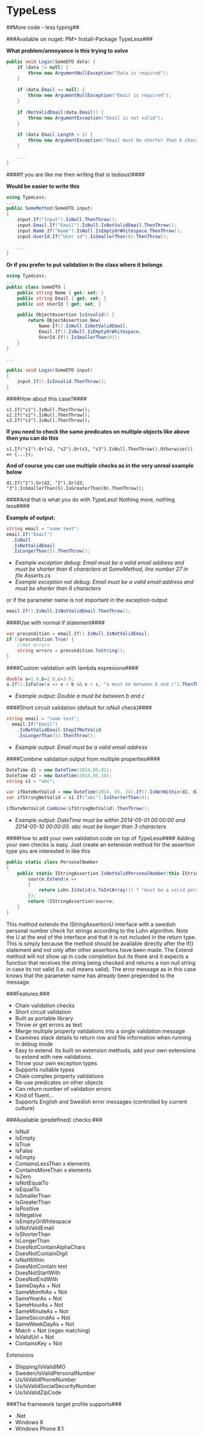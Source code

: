 TypeLess 
=========
##More code - less typing##

###Available on nuget: PM> Install-Package TypeLess###

**What problem/annoyance is this trying to solve**
``` c#
public void Login(SomeDTO data) {
    if (data != null) {
        throw new ArgumentNullException("Data is required");
    }
    
    if (data.Email == null) {
        throw new ArgumentNullException("Email is required");
    }
    
    if (NotValidEmail(data.Email)) {
        throw new ArgumentException("Email is not valid");
    }
    
    if (data.Email.Length > 5) {
        throw new ArgumentException("Email must be shorter than 6 characters")
    }
    
    ...
}
```

####If you are like me then writing that is tedious!####

**Would be easier to write this**
``` c#
using TypeLess;
...
public SomeMethod(SomeDTO input)
{
    input.If("Input").IsNull.ThenThrow();
    input.Email.If("Email").IsNull.IsNotValidEmail.ThenThrow();
    input.Name.If("Name").IsNull.IsEmptyOrWhitespace.ThenThrow();
    input.UserId.If("User id").IsSmallerThan(0).ThenThrow();
    
    ...
}
```

**Or if you prefer to put validation in the class where it belongs**
``` c#
using TypeLess;
...
public class SomeDTO {
    public string Name { get; set; }
    public string Email { get; set; }
    public int UserId { get; set; }

    public ObjectAssertion IsInvalid() {
        return ObjectAssertion.New(
            Name.If().IsNull.IsNotValidEmail,
            Email.If().IsNull.IsEmptyOrWhitespace,
            UserId.If().IsSmallerThan(0));
    }
}

...

public void Login(SomeDTO input)
{
    input.If().IsInvalid.ThenThrow();
}
```
####How about this case?####
```
s1.If("s1").IsNull.ThenThrow();
s2.If("s2").IsNull.ThenThrow();
s3.If("s3").IsNull.ThenThrow();
```
**If you need to check the same predicates on multiple objects like above then you can do this**
```
s1.If("s1").Or(s2, "s2").Or(s3, "s3").IsNull.ThenThrow().Otherwise(() => {...});
```
**And of course you can use multiple checks as in the very unreal example below**
```
d1.If("1").Or(d2, "2").Or(d3, "3").IsSmallerThan(5).IsGreaterThan(0).ThenThrow();
```

####And that is what you do with TypeLess! Nothing more, nothing less####

**Example of output:**
``` c#
string email = "some text";
email.If("Email")
  .IsNull
  .IsNotValidEmail
  .IsLongerThan(5).ThenThrow();
```

- *Example exception debug: Email must be a valid email address and must be shorter than 6 characters at SomeMethod, line number 27 in file Asserts.cs*
- *Example exception not debug: Email must be a valid email address and must be shorter than 6 characters*

or if the parameter name is not important in the exception output
``` c#
email.If().IsNull.IsNotValidEmail.ThenThrow();
```
####Use with normal if statement####
``` c#
var precondition = email.If().IsNull.IsNotValidEmail;
if (!precondition.True) {
    //Get errors
    string errors = precondition.ToString();
}
```
####Custom validation with lambda expresions####
``` c#
double a=1.0,b=2.0,c=3.0;
a.If().IsFalse(x => x > b && x < c, "a must be between b and c").ThenThrow();
```
- *Example output: Double a must be between b and c*

####Short circuit validation (default for isNull check)####
``` c#
string email = "some text";
  email.If("Email")
    .IsNotValidEmail.StopIfNotValid
    .IsLongerThan(5).ThenThrow();
```
- *Example output: Email must be a valid email address*

####Combine validation output from multiple properties####
``` c#
DateTime d1 = new DateTime(2014,05,01);
DateTime d2 = new DateTime(2014,05,10);
string s1 = "abc";

var ifDateNotValid = new DateTime(2014, 05, 24).If().IsNotWithin(d1, d2);
var ifStringNotValid = s1.If("abc").IsShorterThan(4);

ifDateNotValid.Combine(ifStringNotValid).ThenThrow();
```
- *Example output: DateTime must be within 2014-05-01 00:00:00 and 2014-05-10 00:00:00. abc must be longer than 3 characters*

####How to add your own validation code on top of TypeLess####
Adding your own checks is easy. Just create an extension method for the assertion type you are interested in like this
``` c#
public static class PersonalNumber
{
    public static IStringAssertion IsNotValidPersonalNumber(this IStringAssertionU source) {
        source.Extend(x =>
        {
            return Luhn.IsValid(x.ToIntArray()) ? "must be a valid personal number" : null;
        });
        return (IStringAssertion)source;
    }
}
```
This method extends the IStringAssertionU interface with a swedish personal number check for strings according to the
Luhn algorithm. Note the U at the end of the interface and that it is not included in the return type. This is simply because the method should be available directly after the If() statement and not only after other assertions have been made. The Extend method will not show up in code completion but its there and it expects a function that receives the string being checked and returns a non null string in case its not valid (I.e. null means valid). The error message as in this case knows that the parameter name has already been prepended to the message.


###Features:###
- Chain validation checks 
- Short circuit validation 
- Built as portable library
- Throw or get errors as text 
- Merge multiple property validations into a single validation message
- Examines stack details to return row and file information when running in debug mode
- Easy to extend. Its built on extension methods, add your own extensions to extend with new validations.
- Throw your own exception types
- Supports nullable types
- Chain complex property validations
- Re-use predicates on other objects
- Can return number of validation errors
- Kind of fluent...
- Supports English and Swedish error messages (controlled by current culture) 

###Available (predefined) checks:###
- IsNull
- IsEmpty
- IsTrue
- IsFalse
- IsEmpty
- ContainsLessThan x elements
- ContainsMoreThan x elements
- IsZero
- IsNotEqualTo
- IsEqualTo
- IsSmallerThan
- IsGreaterThan
- IsPositive
- IsNegative
- IsEmptyOrWhitespace
- IsNotValidEmail
- IsShorterThan
- IsLongerThan
- DoesNotContainAlphaChars
- DoesNotContainDigit
- IsNotWithin 
- DoesNotContain text
- DoesNotStartWith
- DoesNotEndWith
- SameDayAs + Not
- SameMonthAs + Not
- SameYearAs + Not
- SameHourAs + Not
- SameMinuteAs + Not
- SameSecondAs + Not
- SameWeekDayAs + Not
- Match + Not (regex matching)
- IsValidUrl + Not
- ContainsKey + Not

Extensions
- Shipping/IsValidIMO
- Sweden/IsValidPersonalNumber
- Us/IsValidPhoneNumber
- Us/IsValidSocialSecurityNumber
- Us/IsValidZipCode

###The framework target profile supports###
- .Net
- Windows 8
- Windows Phone 8.1

